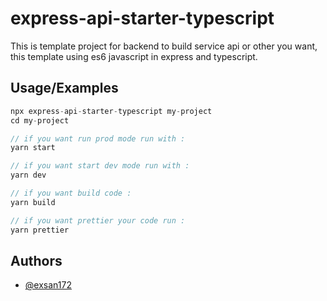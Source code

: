 
# express-api-starter-typescript

This is template project for backend to build service api or other you want, this template using es6 javascript in express and typescript.




## Usage/Examples

```javascript
npx express-api-starter-typescript my-project
cd my-project

// if you want run prod mode run with :
yarn start

// if you want start dev mode run with :
yarn dev

// if you want build code :
yarn build

// if you want prettier your code run :
yarn prettier
```


## Authors

- [@exsan172](https://www.github.com/exsan172)

